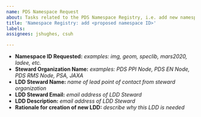 ```yaml
---
name: PDS Namespace Request
about: Tasks related to the PDS Namespace Registry, i.e. add new namespace ID
title: 'Namespace Registry: add <proposed namespace ID>'
labels: 
assignees: jshughes, csuh

---
```


* **Namespace ID Requested:** _examples: img, geom, speclib, mars2020, ladee, etc._
* **Steward Organization Name:** _examples: PDS PPI Node, PDS EN Node, PDS RMS Node, PSA, JAXA_
* **LDD Steward Name:** _name of lead point of contact from steward organization_
* **LDD Steward Email:** _email address of LDD Steward_
* **LDD Description:** _email address of LDD Steward_
* **Rationale for creation of new LDD:** _describe why this LDD is needed_
